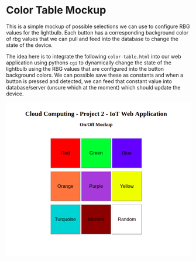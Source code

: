 # Color Table Mockup

This is a simple mockup of possible selections we can use to configure RBG values for the lightbulb. Each button has a corresponding background color of rbg values that we can pull and feed into the database to change the state of the device.

The idea here is to integrate the following ```color-table.html``` into our web application using pythons ```cgi``` to dynamically change the state of the lightbulb using the RBG values that are configured into the button background colors. We can possible save these as constants and when a button is pressed and detected, we can feed that constant value into database/server (unsure which at the moment) which should update the device.


<p align="center">
  <img src="color-table.png" width="1500" title="Color Table Mockup">
</p>
